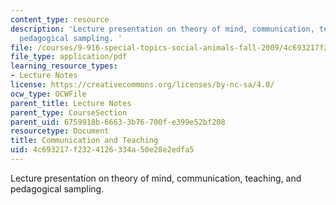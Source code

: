 ```yaml
---
content_type: resource
description: 'Lecture presentation on theory of mind, communication, teaching, and
  pedagogical sampling. '
file: /courses/9-916-special-topics-social-animals-fall-2009/4c693217f2324126334a50e28e2edfa5_MIT9_916F09_lec07.pdf
file_type: application/pdf
learning_resource_types:
- Lecture Notes
license: https://creativecommons.org/licenses/by-nc-sa/4.0/
ocw_type: OCWFile
parent_title: Lecture Notes
parent_type: CourseSection
parent_uid: 6759918b-6663-3b76-700f-e399e52bf208
resourcetype: Document
title: Communication and Teaching
uid: 4c693217-f232-4126-334a-50e28e2edfa5
---
```

Lecture presentation on theory of mind, communication, teaching, and pedagogical sampling. 